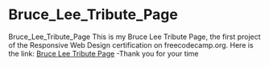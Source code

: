 # Bruce_Lee_Tribute_Page
Bruce_Lee_Tribute_Page
This is my Bruce Lee Tribute Page, the first project of the Responsive Web Design certification on freecodecamp.org. 
Here is the link: [Bruce Lee Tribute Page](https://edocsil99.github.io/Bruce_Lee_Tribute_Page/)
-Thank you for your time
